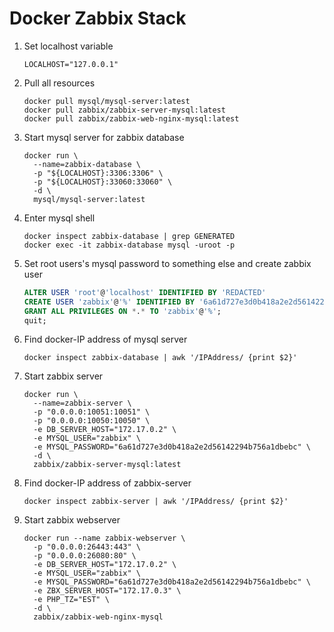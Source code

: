 # Docker Zabbix Stack

1. Set localhost variable

    ```shell
    LOCALHOST="127.0.0.1"
    ```

1. Pull all resources

    ```shell
    docker pull mysql/mysql-server:latest
    docker pull zabbix/zabbix-server-mysql:latest
    docker pull zabbix/zabbix-web-nginx-mysql:latest
    ```

1. Start mysql server for zabbix database

    ```shell
    docker run \
      --name=zabbix-database \
      -p "${LOCALHOST}:3306:3306" \
      -p "${LOCALHOST}:33060:33060" \
      -d \
      mysql/mysql-server:latest
    ```

1. Enter mysql shell

    ```shell
    docker inspect zabbix-database | grep GENERATED
    docker exec -it zabbix-database mysql -uroot -p
    ```

1. Set root users's mysql password to something else and create zabbix user

    ```sql
    ALTER USER 'root'@'localhost' IDENTIFIED BY 'REDACTED'
    CREATE USER 'zabbix'@'%' IDENTIFIED BY '6a61d727e3d0b418a2e2d56142294b756a1dbebc';
    GRANT ALL PRIVILEGES ON *.* TO 'zabbix'@'%';
    quit;
    ```

1. Find docker-IP address of mysql server

    ```shell
    docker inspect zabbix-database | awk '/IPAddress/ {print $2}'
    ```

1. Start zabbix server

    ```shell
    docker run \
      --name=zabbix-server \
      -p "0.0.0.0:10051:10051" \
      -p "0.0.0.0:10050:10050" \
      -e DB_SERVER_HOST="172.17.0.2" \
      -e MYSQL_USER="zabbix" \
      -e MYSQL_PASSWORD="6a61d727e3d0b418a2e2d56142294b756a1dbebc" \
      -d \
      zabbix/zabbix-server-mysql:latest
    ```

1. Find docker-IP address of zabbix-server

    ```shell
    docker inspect zabbix-server | awk '/IPAddress/ {print $2}'
    ```

1. Start zabbix webserver

    ```shell
    docker run --name zabbix-webserver \
      -p "0.0.0.0:26443:443" \
      -p "0.0.0.0:26080:80" \
      -e DB_SERVER_HOST="172.17.0.2" \
      -e MYSQL_USER="zabbix" \
      -e MYSQL_PASSWORD="6a61d727e3d0b418a2e2d56142294b756a1dbebc" \
      -e ZBX_SERVER_HOST="172.17.0.3" \
      -e PHP_TZ="EST" \
      -d \
      zabbix/zabbix-web-nginx-mysql
    ```
